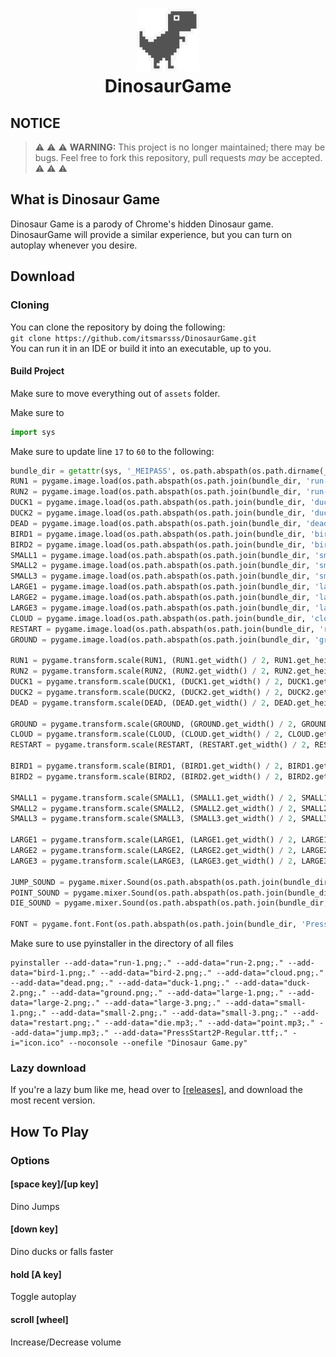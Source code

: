 <h1 align="center">
<img src="/assets/dead.png" alt="Icon" width="100" height="100">
<br>
DinosaurGame
<br>
</h1>

## NOTICE
> :warning: :warning: :warning: **WARNING:** This project is no longer maintained; there may be bugs. Feel free to fork this repository, pull requests *may* be accepted. :warning: :warning: :warning:

## What is Dinosaur Game
Dinosaur Game is a parody of Chrome's hidden Dinosaur game. DinosaurGame will provide a similar experience, but you can turn on autoplay whenever you desire.

## Download
### Cloning
You can clone the repository by doing the following:  
`git clone https://github.com/itsmarsss/DinosaurGame.git`  
You can run it in an IDE or build it into an executable, up to you.

#### Build Project
Make sure to move everything out of `assets` folder.

Make sure to 
```py
import sys
```

Make sure to update line `17` to `60` to the following:  
```py
bundle_dir = getattr(sys, '_MEIPASS', os.path.abspath(os.path.dirname(__file__)))
RUN1 = pygame.image.load(os.path.abspath(os.path.join(bundle_dir, 'run-1.png')))
RUN2 = pygame.image.load(os.path.abspath(os.path.join(bundle_dir, 'run-2.png')))
DUCK1 = pygame.image.load(os.path.abspath(os.path.join(bundle_dir, 'duck-1.png')))
DUCK2 = pygame.image.load(os.path.abspath(os.path.join(bundle_dir, 'duck-2.png')))
DEAD = pygame.image.load(os.path.abspath(os.path.join(bundle_dir, 'dead.png')))
BIRD1 = pygame.image.load(os.path.abspath(os.path.join(bundle_dir, 'bird-1.png')))
BIRD2 = pygame.image.load(os.path.abspath(os.path.join(bundle_dir, 'bird-2.png')))
SMALL1 = pygame.image.load(os.path.abspath(os.path.join(bundle_dir, 'small-1.png')))
SMALL2 = pygame.image.load(os.path.abspath(os.path.join(bundle_dir, 'small-2.png')))
SMALL3 = pygame.image.load(os.path.abspath(os.path.join(bundle_dir, 'small-3.png')))
LARGE1 = pygame.image.load(os.path.abspath(os.path.join(bundle_dir, 'large-1.png')))
LARGE2 = pygame.image.load(os.path.abspath(os.path.join(bundle_dir, 'large-2.png')))
LARGE3 = pygame.image.load(os.path.abspath(os.path.join(bundle_dir, 'large-3.png')))
CLOUD = pygame.image.load(os.path.abspath(os.path.join(bundle_dir, 'cloud.png')))
RESTART = pygame.image.load(os.path.abspath(os.path.join(bundle_dir, 'restart.png')))
GROUND = pygame.image.load(os.path.abspath(os.path.join(bundle_dir, 'ground.png')))

RUN1 = pygame.transform.scale(RUN1, (RUN1.get_width() / 2, RUN1.get_height() / 2))
RUN2 = pygame.transform.scale(RUN2, (RUN2.get_width() / 2, RUN2.get_height() / 2))
DUCK1 = pygame.transform.scale(DUCK1, (DUCK1.get_width() / 2, DUCK1.get_height() / 2))
DUCK2 = pygame.transform.scale(DUCK2, (DUCK2.get_width() / 2, DUCK2.get_height() / 2))
DEAD = pygame.transform.scale(DEAD, (DEAD.get_width() / 2, DEAD.get_height() / 2))

GROUND = pygame.transform.scale(GROUND, (GROUND.get_width() / 2, GROUND.get_height() / 2))
CLOUD = pygame.transform.scale(CLOUD, (CLOUD.get_width() / 2, CLOUD.get_height() / 2))
RESTART = pygame.transform.scale(RESTART, (RESTART.get_width() / 2, RESTART.get_height() / 2))

BIRD1 = pygame.transform.scale(BIRD1, (BIRD1.get_width() / 2, BIRD1.get_height() / 2))
BIRD2 = pygame.transform.scale(BIRD2, (BIRD2.get_width() / 2, BIRD2.get_height() / 2))

SMALL1 = pygame.transform.scale(SMALL1, (SMALL1.get_width() / 2, SMALL1.get_height() / 2))
SMALL2 = pygame.transform.scale(SMALL2, (SMALL2.get_width() / 2, SMALL2.get_height() / 2))
SMALL3 = pygame.transform.scale(SMALL3, (SMALL3.get_width() / 2, SMALL3.get_height() / 2))

LARGE1 = pygame.transform.scale(LARGE1, (LARGE1.get_width() / 2, LARGE1.get_height() / 2))
LARGE2 = pygame.transform.scale(LARGE2, (LARGE2.get_width() / 2, LARGE2.get_height() / 2))
LARGE3 = pygame.transform.scale(LARGE3, (LARGE3.get_width() / 2, LARGE3.get_height() / 2))

JUMP_SOUND = pygame.mixer.Sound(os.path.abspath(os.path.join(bundle_dir, 'jump.mp3')))
POINT_SOUND = pygame.mixer.Sound(os.path.abspath(os.path.join(bundle_dir, 'point.mp3')))
DIE_SOUND = pygame.mixer.Sound(os.path.abspath(os.path.join(bundle_dir, 'die.mp3')))

FONT = pygame.font.Font(os.path.abspath(os.path.join(bundle_dir, 'PressStart2P-Regular.ttf')), 12)
```

Make sure to use pyinstaller in the directory of all files  
```
pyinstaller --add-data="run-1.png;." --add-data="run-2.png;." --add-data="bird-1.png;." --add-data="bird-2.png;." --add-data="cloud.png;." --add-data="dead.png;." --add-data="duck-1.png;." --add-data="duck-2.png;." --add-data="ground.png;." --add-data="large-1.png;." --add-data="large-2.png;." --add-data="large-3.png;." --add-data="small-1.png;." --add-data="small-2.png;." --add-data="small-3.png;." --add-data="restart.png;." --add-data="die.mp3;." --add-data="point.mp3;." --add-data="jump.mp3;." --add-data="PressStart2P-Regular.ttf;." -i="icon.ico" --noconsole --onefile "Dinosaur Game.py"
```


### Lazy download
If you're a lazy bum like me, head over to [[releases]](https://github.com/itsmarsss/DinosaurGame/releases), and download the most recent version.

## How To Play
### Options
#### [space key]/[up key]
Dino Jumps
#### [down key]
Dino ducks or falls faster
#### hold [A key]
Toggle autoplay
#### scroll [wheel]
Increase/Decrease volume
<!--
## Video (Shameless self promo)
[![Image Link](https://raw.githubusercontent.com/itsmarsss/AutoFlappy/main/assets/thumbnail.jpg)](https://www.youtube.com/watch?v=-sUVFuqVBdU)
-->